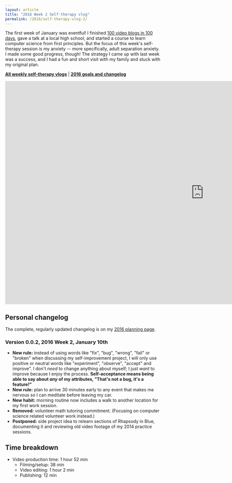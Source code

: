 ```yaml
---
layout: article
title: "2016 Week 2 Self-therapy vlog"
permalink: /2016/self-therapy-vlog-2/
---
```


The first week of January was eventful! I finished [100 video blogs in 100 days](/vlog/), gave a talk at a local high school, and started a course to learn computer science from first principles. But the focus of this week's self-therapy session is my anxiety -- more specifically, adult separation anxiety. I made some good progress, though! The strategy I came up with last week was a success, and I had a fun and short visit with my family and stuck with my original plan.

[**All weekly self-therapy vlogs**](/self-therapy-vlog/) | [**2016 goals and changelog**](/2016/)

<iframe width="1280" height="720" src="https://www.youtube.com/embed/ub310QxjA0E" frameborder="0" allowfullscreen></iframe>

## Personal changelog

The complete, regularly updated changelog is on my [2016 planning page](/2016/).

### Version 0.0.2, 2016 Week 2, January 10th

- **New rule:** instead of using words like "fix", "bug", "wrong", "fail" or "broken" when discussing my self-improvement project, I will only use positive or neutral words like "experiment", "observe", "accept" and improve". I don't *need* to change anything about myself; I just *want* to improve because I enjoy the process. **Self-acceptance means being able to say about *any* of my attributes, "That's not a bug, it's a feature!"**
- **New rule:** plan to arrive 30 minutes early to any event that makes me nervous so I can meditate before leaving my car.
- **New habit:** morning routine now includes a walk to another location for my first work session.
- **Removed:** volunteer math tutoring commitment. (Focusing on computer science related volunteer work instead.)
- **Postponed:** side project idea to relearn sections of Rhapsody in Blue, documenting it and reviewing old video footage of my 2014 practice sessions.

## Time breakdown

- Video production time: 1 hour 52 min
  - Filming/setup: 38 min
  - Video editing: 1 hour 2 min
  - Publishing: 12 min
